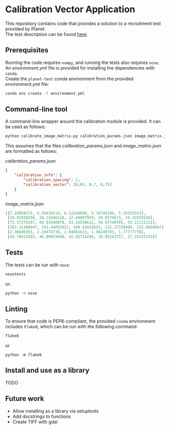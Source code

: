 # Calibration Vector Application

This repository contains code that provides a solution to a recruitment test provided by Planet.  
The test description can be found [here](test-description.md).

## Prerequisites

Running the code requires `numpy`, and running the tests also requires `nose`. An _environment.yml_ file is provided for installing the dependencies with `conda`.  
Create the `planet-test` conda environment from the provided _environment.yml_ file:
```sh
conda env create -f environment.yml
```


## Command-line tool

A command-line wrapper around the calibration module is provided. It can be used as follows:
```sh
python calibrate_image_matrix.py calibration_params.json image_matrix.json
```

This assumes that the files _calibration_params.json_ and _image_matrix.json_ are formatted as follows:

_calibration_params.json_
```json
{
    "calibration_info": {
        "calibration_spacing": 2,
        "calibration_vector": [0.65, 0.7, 0.75]
    }
}
```

_image_matrix.json_
```json
[[7.10059172, 6.58436214, 6.12244898, 5.70749108, 5.33333333],
 [26.03550296, 24.14266118, 22.44897959, 20.9274673, 19.55555556],
 [73.37278107, 68.03840878, 63.26530612, 58.97740785, 55.11111111],
 [163.31360947, 151.44032922, 140.81632653, 131.27229489, 122.6666667],
 [2.36686391, 2.19478738, 2.04081633, 1.90249703, 1.77777778],
 [49.70414201, 46.09053498, 42.85714286, 39.95243757, 37.33333333]]
```


## Tests

The tests can be run with `nose`:
```sh
nosetests
```

or:
```sh
python -m nose
```


## Linting

To ensure that code is PEP8-compliant, the provided `conda` environment includes `Flake8`, which can be run with the following command:
```sh
flake8
```

or
```
python -m flake8
```


## Install and use as a library

TODO

## Future work
- Allow installing as a library via setuptools
- Add docstrings to functions
- Create TIFF with gdal
